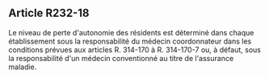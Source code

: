 ## Article R232-18

Le niveau de perte d'autonomie des résidents est déterminé dans chaque établissement sous la responsabilité
du médecin coordonnateur dans les conditions prévues aux articles R. 314-170 à R. 314-170-7 ou, à défaut,
sous la responsabilité d'un médecin conventionné au titre de l'assurance maladie.

